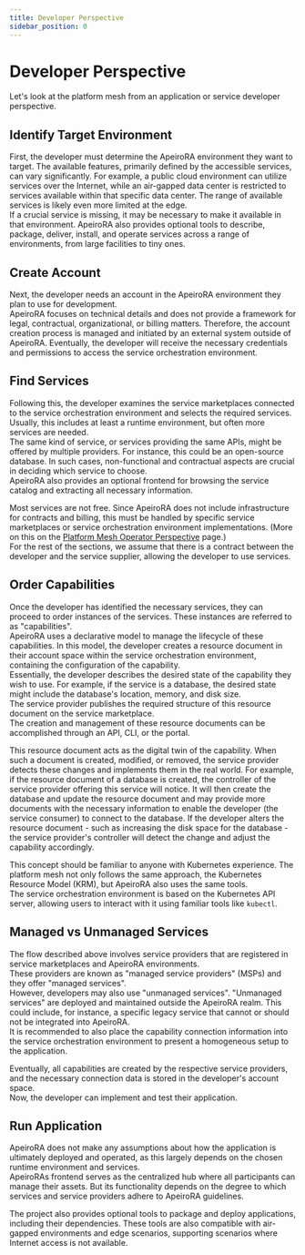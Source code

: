 ```yaml
---
title: Developer Perspective
sidebar_position: 0
---
```


# Developer Perspective

Let's look at the <Term>platform mesh</Term> from an application or service developer perspective.

## Identify Target Environment 

First, the developer must determine the ApeiroRA environment they want to target.
The available features, primarily defined by the accessible <Term>services</Term>, can vary significantly.
For example, a public cloud environment can utilize services over the Internet, while an air-gapped data center is restricted to services available within that specific data center.
The range of available services is likely even more limited at the edge.   
If a crucial service is missing, it may be necessary to make it available in that environment.
ApeiroRA also provides optional tools to describe, package, deliver, install, and operate services across a range of environments, from large facilities to tiny ones. 


## Create Account

Next, the developer needs an <Term>account</Term> in the ApeiroRA environment they plan to use for development.  
ApeiroRA focuses on technical details and does not provide a framework for legal, contractual, organizational, or billing matters.
Therefore, the account creation process is managed and initiated by an external system outside of ApeiroRA.
Eventually, the developer will receive the necessary credentials and permissions to access the <Term>service orchestration environment</Term>.


## Find Services

Following this, the developer examines the <Term>service marketplaces</Term> connected to the service orchestration environment and selects the required services.
Usually, this includes at least a runtime environment, but often more services are needed.  
The same kind of service, or services providing the same APIs, might be offered by multiple providers.
For instance, this could be an open-source database. In such cases, non-functional and contractual aspects are crucial in deciding which service to choose.  
ApeiroRA also provides an optional <Term>frontend</Term> for browsing the service catalog and extracting all necessary information.

Most services are not free.
Since ApeiroRA does not include infrastructure for contracts and billing, this must be handled by specific service marketplaces or service orchestration environment implementations.
(More on this on the [Platform Mesh Operator Perspective](operator-perspective.mdx) page.)  
For the rest of the sections, we assume that there is a contract between the developer and the service supplier, allowing the developer to use services.


## Order Capabilities

Once the developer has identified the necessary services, they can proceed to order instances of the services.
These instances are referred to as "<Term>capabilities</Term>".  
ApeiroRA uses a declarative model to manage the lifecycle of these capabilities.
In this model, the developer creates a <Term>resource</Term> document in their account space within the service orchestration environment, containing the configuration of the capability.  
Essentially, the developer describes the desired state of the capability they wish to use.
For example, if the service is a database, the desired state might include the database's location, memory, and disk size.  
The service provider publishes the required structure of this resource document on the service marketplace.  
The creation and management of these resource documents can be accomplished through an API, CLI, or the portal.

This resource document acts as the <Term>digital twin</Term> of the capability.
When such a document is created, modified, or removed, the service provider detects these changes and implements them in the real world.
For example, if the resource document of a database is created, the <Term>controller</Term> of the service provider offering this service will notice.
It will then create the database and update the resource document and may provide more documents with the necessary information to enable the developer (the service consumer) to connect to the database.
If the developer alters the resource document - such as increasing the disk space for the database - the service provider's controller will detect the change and adjust the capability accordingly.

This concept should be familiar to anyone with Kubernetes experience.
The platform mesh not only follows the same approach, the <Term>Kubernetes Resource Model</Term> (KRM), but ApeiroRA also uses the same tools.  
The service orchestration environment is based on the Kubernetes API server, allowing users to interact with it using familiar tools like `kubectl`.


## Managed vs Unmanaged Services

The flow described above involves service providers that are registered in service marketplaces and ApeiroRA environments.  
These providers are known as "<Term>managed service providers</Term>" (MSPs) and they offer "<Term>managed services</Term>".  
However, developers may also use "<Term>unmanaged services</Term>". "Unmanaged services" are deployed and maintained outside the ApeiroRA realm.
This could include, for instance, a specific legacy service that cannot or should not be integrated into ApeiroRA.  
It is recommended to also place the capability connection information into the service orchestration environment to present a homogeneous setup to the application.

Eventually, all capabilities are created by the respective service providers, and the necessary connection data is stored in the developer's account space.  
Now, the developer can implement and test their application.


## Run Application

ApeiroRA does not make any assumptions about how the application is ultimately deployed and operated, as this largely depends on the chosen runtime environment and services.  
ApeiroRAs frontend serves as the centralized hub where all participants can manage their assets. But its functionality depends on the degree to which services and service providers adhere to ApeiroRA guidelines.

The project also provides optional tools to package and deploy applications, including their dependencies.
These tools are also compatible with air-gapped environments and edge scenarios, supporting scenarios where Internet access is not available.
